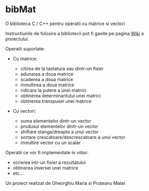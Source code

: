 # bibMat
 O biblioteca C / C++ pentru operatii cu matrice si vectori

Instructiunile de folosire a bibliotecii pot fi gasite pe pagina [Wiki](https://github.com/mateipruteanu/bibMat/wiki) a proiectului.

Operatii suportate:

- Cu matrice:
  - citirea de la tastatura sau dintr-un fisier
  - adunarea a doua matrice
  - scaderea a doua matrice
  - inmultirea a doua matrice
  - ridicare la putere a unei matrici
  - obtinerea determinantului unei matrici
  - obtinerea transpusei unei matrice

- Cu vectori:
  - suma elementelor dintr-un vector
  - produsul elementelor dintr-un vector
  - shiftare stanga/dreapta a unui vector
  - sortare crescatoare/descrescatoare a unui vector
  - inmultire vector cu un scalar

Operatii ce vor fi implementate in viitor:
 - scrierea intr-un fisier a rezultatului
 - obtinerea inversei unei matrice
 - etc...


Un proiect realizat de Gheorghiu Maria si Pruteanu Matei
